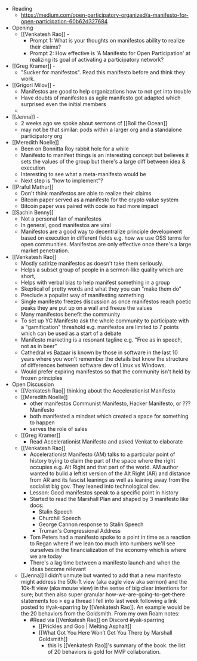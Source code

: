 - Reading
    - https://medium.com/open-participatory-organized/a-manifesto-for-open-participation-60b62d327684
- Opening
    - [[Venkatesh Rao]] - 
        - Prompt 1: What is your thoughts on manifestos ability to realize their claims? 
        - Prompt 2: How effective is 'A Manifesto for Open Participation' at realizing its goal of activating a participatory network?  
- [[Greg Kramer]] - 
    - "Sucker for manifestos". Read this manifesto before and think they work. 
- [[Grigori Milov]] -
    - Manifestos are good to help organizations how to not get into trouble 
    - Have doubts of manifestos as agile manifesto got adapted which surprised even the initial members 
    - 
- [[Jenna]] - 
    - 2 weeks ago we spoke about sermons cf [[Boil the Ocean]]
    - may not be that similar: pods within a larger org and a standalone participatory org
- [[Meredith Noelle]]
    - Been on Bonnitta Roy rabbit hole for a while 
    - Manifesto to manifest things is an interesting concept but believes it sets the values of the group but there's a large diff between idea & execution 
    - Interesting to see what a meta-manifesto would be 
    - Next step is "how to implement"? 
- [[Praful Mathur]]
    - Don't think manifestos are able to realize their claims
    - Bitcoin paper served as a manifesto for the crypto value system 
    - Bitcoin paper was paired with code so had more impact 
- [[Sachin Benny]]
    - Not a personal fan of manifestos
    - In general, good manifestos are viral 
    - Manifestos are a good way to decentralize principle development based on execution in different fields e.g. how we use OSS terms for open communities. Manifestos are only effective once there's a large market penetration. 
- [[Venkatesh Rao]]
    - Mostly satirize manifestos as doesn't take them seriously. 
    - Helps a subset group of people in a sermon-like quality which are short, 
    - Helps with verbal bias to help manifest something in a group 
    - Skeptical of pretty words and what they you can "make them do" 
    - Preclude a populist way of manifesting something 
    - Single manifesto freezes discussion as once manifestos reach poetic peaks they are put up on a wall and freeze the values
    - Many manifestos benefit the community 
    - To set up YC Manifesto ask the whole community to participate with a "gamification" threshold e.g. manifestos are limited to 7 points which can be used as a start of a debate 
    - Manifesto marketing is a resonant tagline e.g. "Free as in speech, not as in beer" 
    - Cathedral vs Bazaar is known by those in software in the last 10 years where you won't remember the details but know the structure of differences between software dev of Linux vs Windows. 
    - Would prefer expiring manifestos so that the community isn't held by frozen principles 
- Open Discussion
    - [[Venkatesh Rao]] thinking about the Accelerationist Manifesto
    - [[Meredith Noelle]] 
        - other manifestos Communist Manifesto, Hacker Manifesto, or ??? Manifesto 
        - both manifested a mindset which created a space for something to happen
        - serves the role of sales 
    - [[Greg Kramer]] 
        - Read Accelerationist Manifesto and asked Venkat to elaborate 
    - [[Venkatesh Rao]] 
        - Accelerationist Manifesto (AM) talks to a particular point of history trying to claim the part of the space where the right occupies e.g. Alt Right and that part of the world. AM author wanted to build a leftist version of the Alt Right (AR) and distance from AR and its fascist leanings as well as leaning away from the socialist big gov. They leaned into technological dev. 
        - Lesson: Good manifestos speak to a specific point in history 
        - Started to read the Marshall Plan and shaped by 3 manifesto like docs:
            - Stalin Speech
            - Churchill Speech 
            - George Cannon response to Stalin Speech 
            - Truman's Congressional Address
        - Tom Peters had a manifesto spoke to a point in time as a reaction to Regan where if we lean too much into numbers we'll see ourselves in the financialization of the economy which is where we are today 
        - There's a lag time between a manifesto launch and when the ideas become relevant 
    - [[Jenna]] I didn’t unmute but wanted to add that a new manifesto might address the 50k-ft view (aka eagle view aka sermon) and the 10k-ft view (aka mouse view) in the sense of big clear intentions for sure; but then also super granular how-we-are-going-to-get-there statements too
» eg a thread I fell into last week following a link posted to #yak-sparring by [[Venkatesh Rao]]. An example would be the 20 behaviors from the Goldsmith. From my own Roam notes:
        - #Read via [[Venkatesh Rao]] on Discord #yak-sparring
            - [[Prickles and Goo | Melting Asphalt]]
            - [[What Got You Here Won’t Get You There by Marshall Goldsmith]]
                - this is [[Venkatesh Rao]]'s summary of the book. the list of 20 behaviors is gold for MVP collaboration.
